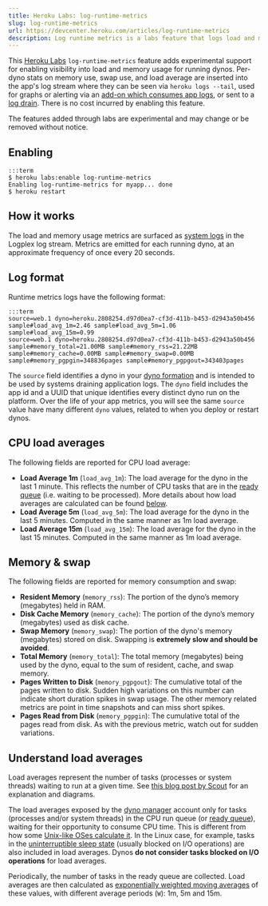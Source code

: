 ```yaml
---
title: Heroku Labs: log-runtime-metrics
slug: log-runtime-metrics
url: https://devcenter.heroku.com/articles/log-runtime-metrics
description: Log runtime metrics is a labs feature that logs load and memory usage on a per-dyno basis to an app's log stream.
---
```


This [Heroku Labs](http://devcenter.heroku.com/categories/labs) `log-runtime-metrics` feature adds experimental support for enabling visibility into load and memory usage for running dynos. Per-dyno stats on memory use, swap use, and load average are inserted into the app's log stream where they can be seen via `heroku logs --tail`, used for graphs or alerting via an [add-on which consumes app logs](https://addons.heroku.com/#logging), or sent to a [log drain](logging#syslog-drains). There is no cost incurred by enabling this feature.

<p class="warning">
The features added through labs are experimental and may change or be removed without notice.
</p>

## Enabling

    :::term
    $ heroku labs:enable log-runtime-metrics
    Enabling log-runtime-metrics for myapp... done
    $ heroku restart

## How it works

The load and memory usage metrics are surfaced as [system logs](logging#types-of-logs) in the Logplex log stream. Metrics are emitted for each running dyno, at an approximate frequency of once every 20 seconds.

## Log format

Runtime metrics logs have the following format:

    :::term
    source=web.1 dyno=heroku.2808254.d97d0ea7-cf3d-411b-b453-d2943a50b456 sample#load_avg_1m=2.46 sample#load_avg_5m=1.06 sample#load_avg_15m=0.99
    source=web.1 dyno=heroku.2808254.d97d0ea7-cf3d-411b-b453-d2943a50b456 sample#memory_total=21.00MB sample#memory_rss=21.22MB sample#memory_cache=0.00MB sample#memory_swap=0.00MB sample#memory_pgpgin=348836pages sample#memory_pgpgout=343403pages

The `source` field identifies a dyno in your [dyno formation](scaling#dyno-formation) and is intended to be used by systems draining application logs. The `dyno` field includes the app id and a UUID that unique identifies every distinct dyno run on the platform. Over the life of your app metrics, you will see the same `source` value have many different `dyno` values, related to when you deploy or restart dynos.

## CPU load averages

The following fields are reported for CPU load average:

* **Load Average 1m** (`load_avg_1m`): The load average for the dyno in the last 1 minute. This reflects the number of CPU tasks that are in the [ready queue](http://en.wikipedia.org/wiki/Process_state#Ready_or_waiting) (i.e. waiting to be processed). More details about how load averages are calculated can be found [below](#load-averages).
* **Load Average 5m** (`load_avg_5m`): The load average for the dyno in the last 5 minutes. Computed in the same manner as 1m load average.
* **Load Average 15m** (`load_avg_15m`): The load average for the dyno in the last 15 minutes. Computed in the same manner as 1m load average.

## Memory & swap

The following fields are reported for memory consumption and swap:

* **Resident Memory** (`memory_rss`): The portion of the dyno’s memory (megabytes) held in RAM.
* **Disk Cache Memory** (`memory_cache`): The portion of the dyno’s memory (megabytes) used as disk cache.
* **Swap Memory** (`memory_swap`): The portion of the dyno's memory (megabytes) stored on disk. Swapping is **extremely slow and should be avoided**. 
* **Total Memory** (`memory_total`): The total memory (megabytes) being used by the dyno, equal to the sum of resident, cache, and swap memory. 
* **Pages Written to Disk** (`memory_pgpgout`): The cumulative total of the pages written to disk. Sudden high variations on this number can indicate short duration spikes in swap usage. The other memory related metrics are point in time snapshots and can miss short spikes.
* **Pages Read from Disk** (`memory_pgpgin`): The cumulative total of the pages read from disk. As with the previous metric, watch out for sudden variations.
 
## Understand load averages

Load averages represent the number of tasks (processes or system threads) waiting to run at a given time. See [this blog post by Scout](http://blog.scoutapp.com/articles/2009/07/31/understanding-load-averages) for an explanation and diagrams.

The load averages exposed by the [dyno manager](dynos#the-dyno-manager) account only for tasks (processes and/or system threads) in the CPU run queue (or [ready queue](http://en.wikipedia.org/wiki/Process_state#Ready_or_waiting)), waiting for their opportunity to consume CPU time. This is different from how some [Unix-like OSes calculate it](http://en.wikipedia.org/wiki/Load_%28computing%29#Unix-style_load_calculation). In the Linux case, for example, tasks in the [uninterruptible sleep state](http://en.wikipedia.org/wiki/Uninterruptible_sleep) (usually blocked on I/O operations) are also included in load averages. Dynos **do not consider tasks blocked on I/O operations** for load averages.

Periodically, the number of tasks in the ready queue are collected. Load averages are then calculated as [exponentially weighted moving averages](http://en.wikipedia.org/wiki/Moving_average#Application_to_measuring_computer_performance) of these values, with different average periods (`W`): 1m, 5m and 15m.
